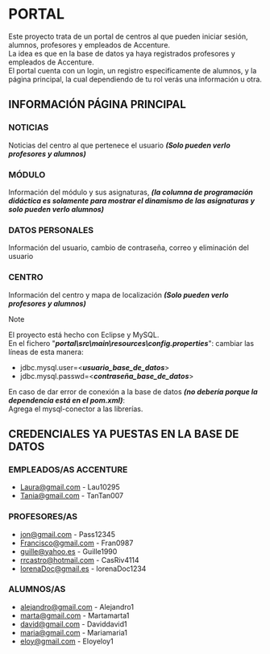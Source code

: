# PORTAL


Este proyecto trata de un portal de centros al que pueden iniciar sesión, alumnos, profesores y empleados de Accenture.  
La idea es que en la base de datos ya haya registrados profesores y empleados de Accenture.  
El portal cuenta con un login, un registro especificamente de alumnos, y la página principal, la cual dependiendo de tu rol verás una información u otra.  

## INFORMACIÓN PÁGINA PRINCIPAL
### NOTICIAS
Noticias del centro al que pertenece el usuario ***(Solo pueden verlo profesores y alumnos)***  
### MÓDULO
Información del módulo y sus asignaturas, ***(la columna de programación didáctica es solamente para mostrar el dinamismo de las asignaturas y solo pueden verlo alumnos)***  
### DATOS PERSONALES
Información del usuario, cambio de contraseña, correo y eliminación del usuario  
### CENTRO
Información del centro y mapa de localización ***(Solo pueden verlo profesores y alumnos)***  

> [!NOTE]
> El proyecto está hecho con Eclipse y MySQL.  
> En el fichero "***portal\src\main\resources\config.properties***": cambiar las líneas de esta manera:
> * jdbc.mysql.user=<***usuario_base_de_datos***>
> * jdbc.mysql.passwd=<***contraseña_base_de_datos***>
>
> En caso de dar error de conexión a la base de datos ***(no debería porque la dependencia está en el pom.xml)***:  
> Agrega el mysql-conector a las librerías.

## CREDENCIALES YA PUESTAS EN LA BASE DE DATOS
### EMPLEADOS/AS ACCENTURE
* Laura@gmail.com - Lau10295
* Tania@gmail.com - TanTan007

### PROFESORES/AS
* jon@gmail.com - Pass12345
* Francisco@gmail.com - Fran0987
* guille@yahoo.es - Guille1990
* rrcastro@hotmail.com - CasRiv4114
* lorenaDoc@gmail.es - lorenaDoc1234

### ALUMNOS/AS
* alejandro@gmail.com - Alejandro1
* marta@gmail.com - Martamarta1
* david@gmail.com - Daviddavid1
* maria@gmail.com - Mariamaria1
* eloy@gmail.com - Eloyeloy1
